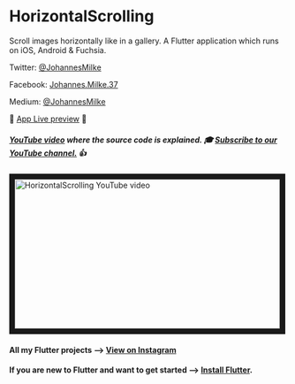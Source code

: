 # HorizontalScrolling

Scroll images horizontally like in a gallery. A Flutter application which runs on iOS, Android & Fuchsia.

Twitter: [@JohannesMilke](https://twitter.com/JohannesMilke "Twitter Johannes Milke")

Facebook: [Johannes.Milke.37](https://www.facebook.com/johannes.milke.37 "Facebook Johannes Milke")

Medium: [@JohannesMilke](https://medium.com/@johannesmilke  "Flutter Articles of Johannes Milke")

:dizzy: [App Live preview](https://www.instagram.com/p/BwMtFNgAYOh/ "Live preview on Instagram") :dizzy:

##### [YouTube video](http://www.youtube.com/watch?v=K_PP3kUvXnE "Youtube Johannes Milke") where the *source code* is explained. :mortar_board: [Subscribe to our YouTube channel.](http://www.youtube.com/channel/UC0FD2apauvegCcsvqIBceLA?sub_confirmation=1 "YouTube Subscribe Johannes Milke") :thumbsup:    
<a href="http://www.youtube.com/watch?feature=player_embedded&v=K_PP3kUvXnE
" target="_blank"><img src="http://img.youtube.com/vi/K_PP3kUvXnE/maxresdefault.jpg" 
alt="HorizontalScrolling YouTube video" width="480" height="270" border="10" /></a>

#### All my Flutter projects --> [View on Instagram](https://www.instagram.com/johannesmilke/ "My Flutter projects")

#### If you are new to Flutter and want to get started --> [Install Flutter](https://flutter.io/docs/get-started/install "Install Flutter").
